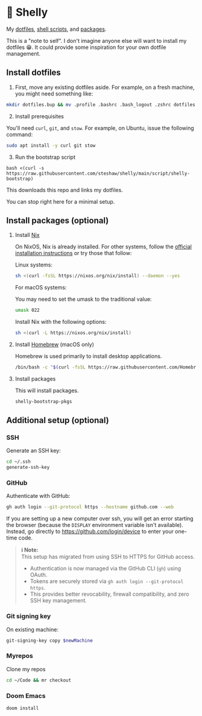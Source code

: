 # 🐚 Shelly

My [dotfiles](./files/home), [shell scripts](./script), and [packages](./nix).

This is a "note to self". I don't imagine anyone else will want to install
my dotfiles 😁. It could provide some inspiration for your own dotfile
management.


## Install dotfiles

1. First, move any existing dotfiles aside. For example, on a fresh machine,
   you might need something like:

```bash
mkdir dotfiles.bup && mv .profile .bashrc .bash_logout .zshrc dotfiles.bup/
```

2. Install prerequisites

You'll need `curl`, `git`, and `stow`. For example, on Ubuntu, issue the
following command:

```bash
sudo apt install -y curl git stow
```

3. Run the bootstrap script

``` sh-session
bash <(curl -s https://raw.githubusercontent.com/steshaw/shelly/main/script/shelly-bootstrap)
```

This downloads this repo and links my dotfiles.

You can stop right here for a minimal setup.


## Install packages (optional)

1.  Install [Nix](https://nixos.org/nix)

    On NixOS, Nix is already installed. For other systems, follow the
    [official installation instructions](https://nixos.org/download.html) or
    try those that follow:

    Linux systems:

    ```bash
    sh <(curl -fsSL https://nixos.org/nix/install) --daemon --yes
    ```

    For macOS systems:

    You may need to set the umask to the traditional value:

    ```bash
    umask 022
    ```

    Install Nix with the following options:

    ```bash
    sh <(curl -L https://nixos.org/nix/install)
    ```

2.  Install [Homebrew](https://brew.sh) (macOS only)

    Homebrew is used primarily to install desktop applications.

    ```bash
    /bin/bash -c "$(curl -fsSL https://raw.githubusercontent.com/Homebrew/install/HEAD/install.sh)"
    ```

3.  Install packages

    This will install packages.

    ```bash
    shelly-bootstrap-pkgs
    ```


## Additional setup (optional)

### SSH

Generate an SSH key:

```bash
cd ~/.ssh
generate-ssh-key
```

### GitHub

Authenticate with GitHub:

```bash
gh auth login --git-protocol https --hostname github.com --web
```

If you are setting up a new computer over ssh, you will get an error starting the browser (because the `DISPLAY` environment variable isn't available). Instead, go directly to https://github.com/login/device to enter your one-time code.

> **ℹ️ Note:**<br>
> This setup has migrated from using SSH to HTTPS for GitHub access.
> - Authentication is now managed via the GitHub CLI (`gh`) using OAuth.
> - Tokens are securely stored via `gh auth login --git-protocol https`.
> - This provides better revocability, firewall compatibility, and zero SSH key management.


### Git signing key

On existing machine:

```bash
git-signing-key copy $newMachine
```

### Myrepos

Clone my repos

```bash
cd ~/Code && mr checkout
```

### Doom Emacs

```bash
doom install
```
